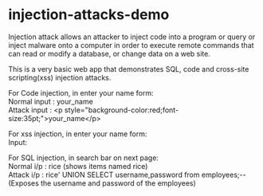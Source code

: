 # injection-attacks-demo
Injection attack allows an attacker to inject code into a program or query or inject malware onto a computer in order to execute remote commands that can read or modify a database, or change data on a web site.

This is a very basic web app that demonstrates SQL, code and cross-site scripting(xss) injection attacks.

For Code injection, in enter your name form:<br>
Normal input : your_name<br>
Attack input : \<p style="background-color:red;font-size:35pt;">your_name\</p>

For xss injection, in enter your name form:<br>
Input: <script> alert("HACKED") </script>

For SQL injection, in search bar on next page:<br>
Normal i/p : rice (shows items named rice)<br>
Attack i/p : rice' UNION SELECT username,password from employees;--<br>
(Exposes the username and password of the employees)
